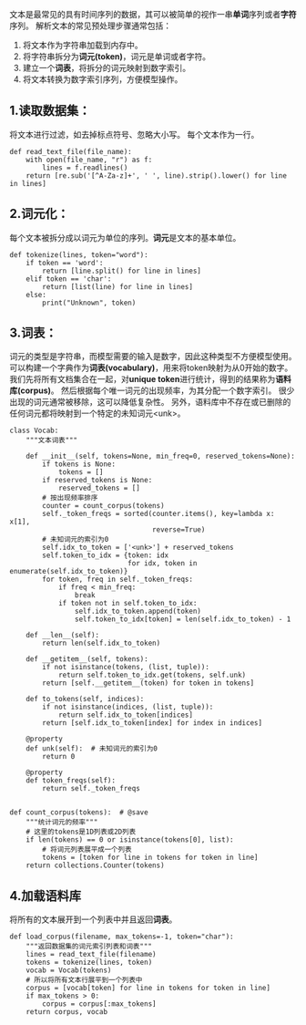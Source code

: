 文本是最常见的具有时间序列的数据，其可以被简单的视作一串**单词**序列或者**字符**序列。
解析文本的常见预处理步骤通常包括：

1. 将文本作为字符串加载到内存中。
2. 将字符串拆分为**词元(token)**，词元是单词或者字符。
3. 建立一个**词表**，将拆分的词元映射到数字索引。
4. 将文本转换为数字索引序列，方便模型操作。

## 1.读取数据集：

将文本进行过滤，如去掉标点符号、忽略大小写。
每个文本作为一行。
```
def read_text_file(file_name):  
    with open(file_name, "r") as f:  
        lines = f.readlines()  
    return [re.sub('[^A-Za-z]+', ' ', line).strip().lower() for line in lines]
```
## 2.词元化：

每个文本被拆分成以词元为单位的序列。**词元**是文本的基本单位。
```
def tokenize(lines, token="word"):  
    if token == 'word':  
        return [line.split() for line in lines]  
    elif token == 'char':  
        return [list(line) for line in lines]  
    else:  
        print("Unknown", token)
```
## 3.词表：

词元的类型是字符串，而模型需要的输入是数字，因此这种类型不方便模型使用。
可以构建一个字典作为**词表(vocabulary)**，用来将token映射为从0开始的数字。
我们先将所有文档集合在一起，对**unique token**进行统计，得到的结果称为**语料库(corpus)**。
然后根据每个唯一词元的出现频率，为其分配一个数字索引。 很少出现的词元通常被移除，这可以降低复杂性。 另外，语料库中不存在或已删除的任何词元都将映射到一个特定的未知词元\<unk>。

```
class Vocab:  
    """文本词表"""  
  
    def __init__(self, tokens=None, min_freq=0, reserved_tokens=None):  
        if tokens is None:  
            tokens = []  
        if reserved_tokens is None:  
            reserved_tokens = []  
        # 按出现频率排序  
        counter = count_corpus(tokens)  
        self._token_freqs = sorted(counter.items(), key=lambda x: x[1],  
                                   reverse=True)  
        # 未知词元的索引为0  
        self.idx_to_token = ['<unk>'] + reserved_tokens  
        self.token_to_idx = {token: idx  
                             for idx, token in enumerate(self.idx_to_token)}  
        for token, freq in self._token_freqs:  
            if freq < min_freq:  
                break  
            if token not in self.token_to_idx:  
                self.idx_to_token.append(token)  
                self.token_to_idx[token] = len(self.idx_to_token) - 1  
  
    def __len__(self):  
        return len(self.idx_to_token)  
  
    def __getitem__(self, tokens):  
        if not isinstance(tokens, (list, tuple)):  
            return self.token_to_idx.get(tokens, self.unk)  
        return [self.__getitem__(token) for token in tokens]  
  
    def to_tokens(self, indices):  
        if not isinstance(indices, (list, tuple)):  
            return self.idx_to_token[indices]  
        return [self.idx_to_token[index] for index in indices]  
  
    @property  
    def unk(self):  # 未知词元的索引为0  
        return 0  
  
    @property  
    def token_freqs(self):  
        return self._token_freqs


def count_corpus(tokens):  # @save  
    """统计词元的频率"""  
    # 这里的tokens是1D列表或2D列表  
    if len(tokens) == 0 or isinstance(tokens[0], list):  
        # 将词元列表展平成一个列表  
        tokens = [token for line in tokens for token in line]  
    return collections.Counter(tokens)
```
## 4.加载语料库

将所有的文本展开到一个列表中并且返回**词表**。
```
def load_corpus(filename, max_tokens=-1, token="char"):  
    """返回数据集的词元索引列表和词表"""  
    lines = read_text_file(filename)  
    tokens = tokenize(lines, token)  
    vocab = Vocab(tokens)  
    # 所以将所有文本行展平到一个列表中  
    corpus = [vocab[token] for line in tokens for token in line]  
    if max_tokens > 0:  
        corpus = corpus[:max_tokens]  
    return corpus, vocab
```

